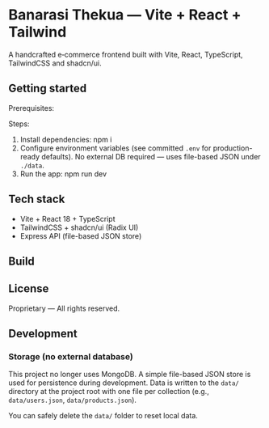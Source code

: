 # Banarasi Thekua — Vite + React + Tailwind

A handcrafted e‑commerce frontend built with Vite, React, TypeScript, TailwindCSS and shadcn/ui.

## Getting started

Prerequisites:

Steps:
1. Install dependencies: npm i
2. Configure environment variables (see committed `.env` for production-ready defaults). No external DB required — uses file-based JSON under `./data`.
3. Run the app: npm run dev

## Tech stack
- Vite + React 18 + TypeScript
- TailwindCSS + shadcn/ui (Radix UI)
- Express API (file-based JSON store)

## Build

## License
Proprietary — All rights reserved.

## Development

### Storage (no external database)

This project no longer uses MongoDB. A simple file-based JSON store is used for persistence during development. Data is written to the `data/` directory at the project root with one file per collection (e.g., `data/users.json`, `data/products.json`).

You can safely delete the `data/` folder to reset local data.
